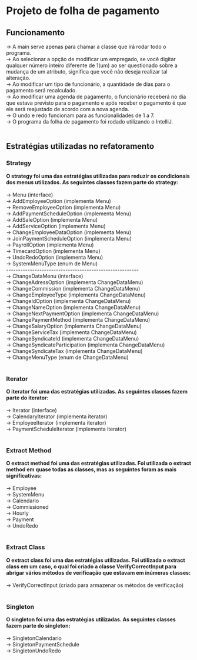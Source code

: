 <h1>Projeto de folha de pagamento</h1>
<h2>Funcionamento</h2>
-> A main serve apenas para chamar a classe que irá rodar todo o programa.<br>
-> Ao selecionar a opção de modificar um empregado, se você digitar qualquer número inteiro diferente de 1(um) ao ser questionado sobre a mudança de um atributo, significa que você não deseja realizar tal alteração.<br> 
-> Ao modificar um tipo de funcionário, a quantidade de dias para o pagamento será recalculado.<br>
-> Ao modificar uma agenda de pagamento, o funcionário receberá no dia que estava previsto para o pagamento e após receber o pagamento é que ele será reajustado de acordo com a nova agenda.<br>
-> O undo e redo funcionam para as funcionalidades de 1 a 7.<br>
-> O programa da folha de pagamento foi rodado utilizando o IntelliJ.<br><br>

<h2>Estratégias utilizadas no refatoramento</h2>
<h3>Strategy</h3>
<b>O strategy foi uma das estratégias utilizadas para reduzir os condicionais dos menus utilizados. As seguintes classes fazem parte do strategy:</b><br><br>
-> Menu (interface)<br>
-> AddEmployeeOption (implementa Menu)<br>
-> RemoveEmployeeOption (implementa Menu)<br>
-> AddPaymentScheduleOption (implementa Menu)<br>
-> AddSaleOption (implementa Menu)<br>
-> AddServiceOption (implementa Menu)<br>
-> ChangeEmployeeDataOption (implementa Menu)<br>
-> JoinPaymentScheduleOption (implementa Menu)<br>
-> PayrollOption (implementa Menu)<br>
-> TimecardOption (implementa Menu)<br>
-> UndoRedoOption (implementa Menu)<br>
-> SystemMenuType (enum de Menu)<br>
--------------------------------------------------------<br>
-> ChangeDataMenu (interface)<br>
-> ChangeAdressOption (implementa ChangeDataMenu)<br>
-> ChangeCommission (implementa ChangeDataMenu)<br>
-> ChangeEmployeeType (implementa ChangeDataMenu)<br>
-> ChangeIdOption (implementa ChangeDataMenu)<br>
-> ChangeNameOption (implementa ChangeDataMenu)<br>
-> ChangeNextPaymentOption (implementa ChangeDataMenu)<br>
-> ChangePaymentMethod (implementa ChangeDataMenu)<br>
-> ChangeSalaryOption (implementa ChangeDataMenu)<br>
-> ChangeServiceTax (implementa ChangeDataMenu)<br>
-> ChangeSyndicateId (implementa ChangeDataMenu)<br>
-> ChangeSyndicateParticipation (implementa ChangeDataMenu)<br>
-> ChangeSyndicateTax (implementa ChangeDataMenu)<br>
-> ChangeMenuType (enum de ChangeDataMenu)<br><br>

<h3>Iterator</h3>
<b>O iterator foi uma das estratégias utilizadas. As seguintes classes fazem parte do iterator:</b><br><br>
-> Iterator (interface)<br>
-> CalendaryIterator (implementa iterator)<br>
-> EmployeeIterator (implementa iterator)<br>
-> PaymentScheduleIterator (implementa iterator)<br><br>

<h3>Extract Method</h3>
<b>O extract method foi uma das estratégias utilizadas. Foi utilizada o extract method em quase todas as classes, mas as seguintes foram as mais significativas:</b><br><br>
-> Employee<br>
-> SystemMenu<br>
-> Calendario<br>
-> Commissioned<br>
-> Hourly<br>
-> Payment<br>
-> UndoRedo<br><br>

<h3>Extract Class</h3>
<b>O extract class foi uma das estratégias utilizadas. Foi utilizada o extract class em um caso, o qual foi criado a classe VerifyCorrectInput para abrigar vários métodos de verificação que estavam em inúmeras classes:</b><br><br>
-> VerifyCorrectInput (criado para armazenar os métodos de verificação)<br><br>

<h3>Singleton</h3>
<b>O singleton foi uma das estratégias utilizadas. As seguintes classes fazem parte do singleton:</b><br><br>
-> SingletonCalendario<br>
-> SingletonPaymentSchedule<br>
-> SingletonUndoRedo<br>
